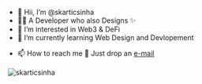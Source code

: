 - 👋 Hii, I’m @skarticsinha
- 👨‍💻 A Developer who also Designs ✨
- 👀 I’m interested in Web3 & DeFi
- 🌱 I’m currently learning Web Design and Devlopement
<!--- - 💞️ I’m looking to collaborate on ... --->
- 📫 How to reach me 🤔 Just drop an [e-mail](mailto:skarticsinha@gmail.com)


<!---
skarticsinha/skarticsinha is a ✨ special ✨ repository because its `README.md` (this file) appears on your GitHub profile.
You can click the Preview link to take a look at your changes.
--->

<!--- Stats --->
<p>&nbsp;<img align="center" src="https://github-readme-stats.vercel.app/api?username=skarticsinha&count_private=true&hide_border=true&show_icons=true&card_width=100&theme=shades-of-purple&icon_color=fad000" alt="skarticsinha" /></p>


